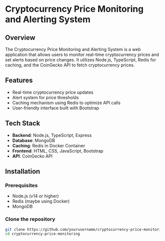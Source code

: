 # Cryptocurrency Price Monitoring and Alerting System

## Overview
The Cryptocurrency Price Monitoring and Alerting System is a web application that allows users to monitor real-time cryptocurrency prices and set alerts based on price changes. It utilizes Node.js, TypeScript, Redis for caching, and the CoinGecko API to fetch cryptocurrency prices.

## Features
- Real-time cryptocurrency price updates
- Alert system for price thresholds
- Caching mechanism using Redis to optimize API calls
- User-friendly interface built with Bootstrap

## Tech Stack
- **Backend**: Node.js, TypeScript, Express
- **Database**: MongoDB
- **Caching**: Redis in Docker Container
- **Frontend**: HTML, CSS, JavaScript, Bootstrap
- **API**: CoinGecko API

## Installation

### Prerequisites
- Node.js (v14 or higher)
- Redis (maybe using Docker)
- MongoDB

### Clone the repository
```bash
git clone https://github.com/yourusername/cryptocurrency-price-monitoring.git
cd cryptocurrency-price-monitoring
